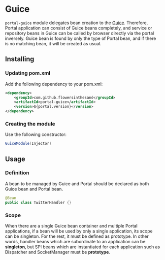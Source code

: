 # Guice
`portal-guice` module delegates bean creation to the [Guice](http://code.google.com/p/google-guice/). Therefore, Portal application can consist of Guice beans completely, and service or repository beans in Guice can be called by browser directly via the portal inversely. Guice bean is found by only the type of Portal bean, and if there is no matching bean, it will be created as usual.

## Installing
### Updating pom.xml
Add the following dependency to your pom.xml:
```xml
<dependency>
    <groupId>com.github.flowersinthesand</groupId>
    <artifactId>portal-guice</artifactId>
    <version>${portal.version}</version>
</dependency>
```
### Creating the module
Use the following constructor:
```java
GuiceModule(Injector)
```

## Usage
### Definition
A bean to be managed by Guice and Portal should be declared as both Guice bean and Portal bean.

```java
@Bean
public class TwitterHandler {}
```

### Scope
When there are a single Guice bean container and multiple Portal applications, if a bean will be used by only a single application, its scope can be singleton. For the rest, it must be defined as prototype. In other words, handler beans which are subordinate to an application can be **singleton**, but SPI beans which are instantiated for each application such as Dispatcher and SocketManager must be **prototype**.
